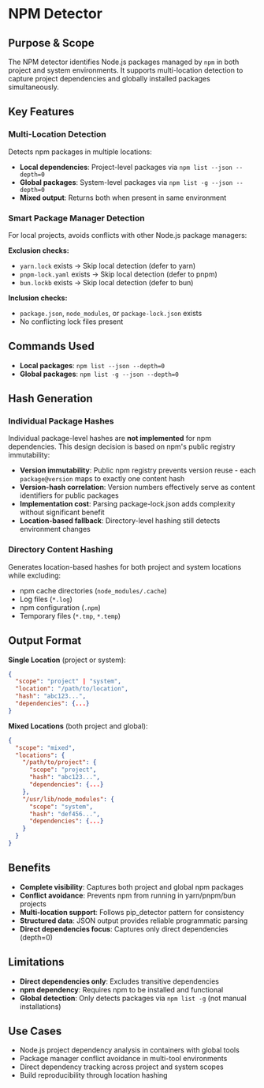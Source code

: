 # NPM Detector

## Purpose & Scope

The NPM detector identifies Node.js packages managed by `npm` in both project and system environments. It supports multi-location detection to capture project dependencies and globally installed packages simultaneously.

## Key Features

### Multi-Location Detection

Detects npm packages in multiple locations:

- **Local dependencies**: Project-level packages via `npm list --json --depth=0`
- **Global packages**: System-level packages via `npm list -g --json --depth=0`
- **Mixed output**: Returns both when present in same environment

### Smart Package Manager Detection

For local projects, avoids conflicts with other Node.js package managers:

**Exclusion checks:**

- `yarn.lock` exists → Skip local detection (defer to yarn)
- `pnpm-lock.yaml` exists → Skip local detection (defer to pnpm)
- `bun.lockb` exists → Skip local detection (defer to bun)

**Inclusion checks:**

- `package.json`, `node_modules`, or `package-lock.json` exists
- No conflicting lock files present

## Commands Used

- **Local packages**: `npm list --json --depth=0`
- **Global packages**: `npm list -g --json --depth=0`

## Hash Generation

### Individual Package Hashes

Individual package-level hashes are **not implemented** for npm dependencies. This design decision is based on npm's public registry immutability:

- **Version immutability**: Public npm registry prevents version reuse - each `package@version` maps to exactly one content hash
- **Version-hash correlation**: Version numbers effectively serve as content identifiers for public packages
- **Implementation cost**: Parsing package-lock.json adds complexity without significant benefit
- **Location-based fallback**: Directory-level hashing still detects environment changes

### Directory Content Hashing

Generates location-based hashes for both project and system locations while excluding:

- npm cache directories (`node_modules/.cache`)
- Log files (`*.log`)
- npm configuration (`.npm`)
- Temporary files (`*.tmp`, `*.temp`)

## Output Format

**Single Location** (project or system):

```json
{
  "scope": "project" | "system",
  "location": "/path/to/location",
  "hash": "abc123...",
  "dependencies": {...}
}
```

**Mixed Locations** (both project and global):

```json
{
  "scope": "mixed",
  "locations": {
    "/path/to/project": {
      "scope": "project",
      "hash": "abc123...",
      "dependencies": {...}
    },
    "/usr/lib/node_modules": {
      "scope": "system",
      "hash": "def456...",
      "dependencies": {...}
    }
  }
}
```

## Benefits

- **Complete visibility**: Captures both project and global npm packages
- **Conflict avoidance**: Prevents npm from running in yarn/pnpm/bun projects
- **Multi-location support**: Follows pip_detector pattern for consistency
- **Structured data**: JSON output provides reliable programmatic parsing
- **Direct dependencies focus**: Captures only direct dependencies (depth=0)

## Limitations

- **Direct dependencies only**: Excludes transitive dependencies
- **npm dependency**: Requires npm to be installed and functional
- **Global detection**: Only detects packages via `npm list -g` (not manual installations)

## Use Cases

- Node.js project dependency analysis in containers with global tools
- Package manager conflict avoidance in multi-tool environments
- Direct dependency tracking across project and system scopes
- Build reproducibility through location hashing
